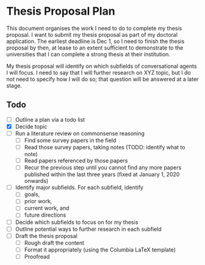 # Thesis Proposal Plan

This document organises the work I need to do to complete my thesis proposal.
I want to submit my thesis proposal as part of my doctoral application.
The earliest deadline is Dec 1, so I need to finish the thesis proposal by then, at lease to an extent sufficient to demonstrate to the universities that I can complete a strong thesis at their institution.

My thesis proposal will identify on which subfields of conversational agents I will focus.
I need to say that I will further research on XYZ topic, but I do not need to specify how I will do so; that question will be answered at a later stage.

## Todo

- [ ] Outline a plan via a todo list
- [x] Decide topic
- [ ] Run a literature review on commonsense reasoning
	- [ ] Find some survey papers in the field
	- [ ] Read those survey papers, taking notes (TODO: identify what to note)
	- [ ] Read papers referenced by those papers
	- [ ] Recur the previous step until you cannot find any more papers published within the last three years (fixed at January 1, 2020 onwards)
- [ ] Identify major subfields. For each subfield, identify
	- [ ] goals,
	- [ ] prior work,
	- [ ] current work, and
	- [ ] future directions
- [ ] Decide which subfields to focus on for my thesis
- [ ] Outline potential ways to further research in each subfield
- [ ] Draft the thesis proposal
	- [ ] Rough draft the content
	- [ ] Format it appropriately (using the Columbia LaTeX template)
	- [ ] Proofread